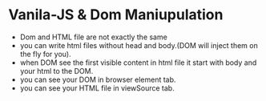 # Vanila-JS & Dom Maniupulation

- Dom and HTML file are not exactly the same
- you can write html files without head and body.(DOM will inject them on the fly for you).
- when DOM see the first visible content in html file it start with body and your html to the DOM.
- you can see your DOM in browser element tab.
- you can see your HTML file in viewSource tab.
